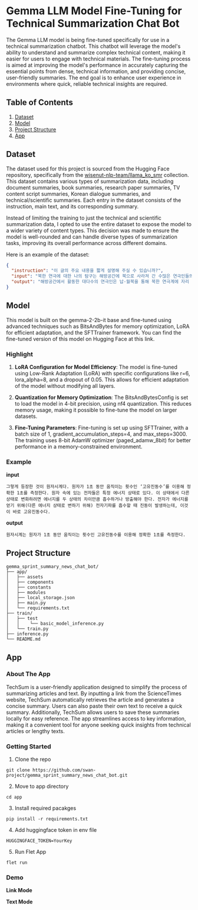 # Gemma LLM Model Fine-Tuning for Technical Summarization Chat Bot

The Gemma LLM model is being fine-tuned specifically for use in a technical summarization chatbot. This chatbot will leverage the model's ability to understand and summarize complex technical content, making it easier for users to engage with technical materials. The fine-tuning process is aimed at improving the model's performance in accurately capturing the essential points from dense, technical information, and providing concise, user-friendly summaries. The end goal is to enhance user experience in environments where quick, reliable technical insights are required.

## Table of Contents

1. [ Dataset ](#dataset)
2. [ Model ](#model)
3. [ Project Structure ](#project-structure)
4. [ App ](#app)

## Dataset

The dataset used for this project is sourced from the Hugging Face repository, specifically from the [wisenut-nlp-team/llama_ko_smr](https://huggingface.co/datasets/wisenut-nlp-team/llama_ko_smr) collection. This dataset contains various types of summarization data, including document summaries, book summaries, research paper summaries, TV content script summaries, Korean dialogue summaries, and technical/scientific summaries. Each entry in the dataset consists of the instruction, main text, and its corresponding summary.

Instead of limiting the training to just the technical and scientific summarization data, I opted to use the entire dataset to expose the model to a wider variety of content types. This decision was made to ensure the model is well-rounded and can handle diverse types of summarization tasks, improving its overall performance across different domains.

Here is an example of the dataset:

```json
{
  "instruction": "이 글의 주요 내용을 짧게 설명해 주실 수 있습니까?",
  "input": "북한 연극에 대한 나의 탐구는 해방공간에 북으로 사라져 간 수많은 연극인들의 행적을 찾아보고자 하는 단순한 호기심에서 시작되었다. 해방공간에서 활동하던 연극인의 대다수가 납․월북의 과정을 거쳐 북한 연극계에 자리를 잡았기 때문이다. 그 안에는 극작가 송영, 함세덕, 박영호, 조영출, 연출가 이서향, 안영일, 신고송, 무대미술가 김일영, 강호, 배우 황철, 김선영, 문예봉, 만담가 신불출 등 기라성 같은 멤버들이 포함되어 있었다. 그 숫자로만 본다면 일제강점기 서울의 연극계가 통으로 평양으로 옮겨간 셈이었다. 그렇지만 이제 북한 연극에서 더 이상 그들의 존재를 확인하기 어려운 상황이다. 그들은 남에서도 북에서도 시계에서 영원히 사라져버린 ‘잃어버린 세대’ 그 자체이다. 그들의 흔적을 찾는 것은 차라리 고고학의 과제가 되었다. 그들이 역사의 저편으로 사라진 그 자리에 오늘의 북한 연극이 성채처럼 위용을 자랑하고 있다. 오늘날의 북한 연극은 모두가 주체사실주의에 입각하여 만들어지는 이른바 ‘<성황당>식 혁명연극’ 일색이다. 1978년 국립연극단의 <성황당> 공연의 성과를 본보기로 삼아 모든 연극이 ‘따라 배우기’를 하고 있기 때문이다. 북한의 연극과 희곡은 정점에서 내려 쏟는 단성적(單聲的) 문화회로 안에 갇혀 있다. 혁명연극 <성황당>(1978)의 본보기는 혁명가극 <피바다>(1971)이며, 그 근저에는 1960년대부터 시작된 김정일 주도의 문화예술혁명이 가로놓여 있다. 북한 연극의 창작과 향유, 그 모든 과정에서 김정일의 그림자에 맞닥뜨리지 않을 수 없다. 최근에 방문한 조선예술영화촬영소 에 있는 ‘문화성혁명사적관’(김정일관)에는 1960년대 중반부터 2000년대까지 40년 동안 김정일의 문화예술 부문 지도가 11,890건이며, 그 중 문화예술기관을 직접 방문하여 지도한 이른바 ‘현지지도’가 1,770건이라는 안내판이 있었다. 북한 연극이 김정일과 주체사상이라는 키워드를 떠나 존재할 수 없다는 것을 단적으로 말해 준다.",
  "output": "해방공간에서 활동한 대다수의 연극인은 납·월북을 통해 북한 연극계에 자리 잡았지만 이제 북한 연극에서 그들을 보기 어렵다. 그 자리에 지금 북한 연극이 자리 잡았다. 1978년 국립연극단 <성황당> 공연을 토대로 북한의 모든 연극은 ‘<성황당>식 혁명연극’ 일색이다. 북한 연극과 희곡은 단성적 문화회로에 묶여있고, 그 시작은 김정일 주도 문화예술혁명이 있고, 북한 연극의 창작과 향유 등 김정일 흔적이 있다. 김정일의 문화예술 부문 지도 기록은 북한 연극이 김정일과 주체사상을 떠날 수 없는 것을 보여준다."
}
```

## Model

This model is built on the gemma-2-2b-it base and fine-tuned using advanced techniques such as BitsAndBytes for memory optimization, LoRA for efficient adaptation, and the SFTTrainer framework. You can find the fine-tuned version of this model on Hugging Face at this link.

### Highlight

1. **LoRA Configuration for Model Efficiency**: The model is fine-tuned using Low-Rank Adaptation (LoRA) with specific configurations like r=6, lora_alpha=8, and a dropout of 0.05. This allows for efficient adaptation of the model without modifying all layers.

2. **Quantization for Memory Optimization**: The BitsAndBytesConfig is set to load the model in 4-bit precision, using nf4 quantization. This reduces memory usage, making it possible to fine-tune the model on larger datasets.

3. **Fine-Tuning Parameters**: Fine-tuning is set up using SFTTrainer, with a batch size of 1, gradient_accumulation_steps=4, and max_steps=3000. The training uses 8-bit AdamW optimizer (paged_adamw_8bit) for better performance in a memory-constrained environment.

### Example
**input**
```
그렇게 등장한 것이 원자시계다. 원자가 1초 동안 움직이는 횟수인 ‘고유진동수’를 이용해 정확한 1초를 측정한다. 원자 속에 있는 전자들은 특정 에너지 상태로 있다. 이 상태에서 다른 상태로 변화하려면 에너지를 두 상태의 차이만큼 흡수하거나 방출해야 한다. 전자가 에너지를 얻기 위해(다른 에너지 상태로 변하기 위해) 전자기파를 흡수할 때 진동이 발생하는데, 이것이 바로 고유진동수다.
```

**output**
```
원자시계는 원자가 1초 동안 움직이는 횟수인 고유진동수를 이용해 정확한 1초를 측정한다.
```


## Project Structure

```
gemma_sprint_summary_news_chat_bot/
├── app/
│   ├── assets
│   ├── components
│   ├── constants
│   ├── modules
│   ├── local_storage.json
│   ├── main.py
│   └── requirements.txt
├── train/
│   ├── test
│   │    └── basic_model_inference.py
│   └── train.py
├── inference.py
└── README.md
```

## App

### About The App

TechSum is a user-friendly application designed to simplify the process of summarizing articles and text. By inputting a link from the ScienceTimes website, TechSum automatically retrieves the article and generates a concise summary. Users can also paste their own text to receive a quick summary. Additionally, TechSum allows users to save these summaries locally for easy reference. The app streamlines access to key information, making it a convenient tool for anyone seeking quick insights from technical articles or lengthy texts.

### Getting Started

1. Clone the repo

```
git clone https://github.com/swan-project/gemma_sprint_summary_news_chat_bot.git
```

2. Move to app directory

```
cd app
```

3. Install required pacakges

```
pip install -r requirements.txt
```

4. Add huggingface token in env file

```
HUGGINGFACE_TOKEN=YourKey
```

5. Run Flet App

```
flet run
```

### Demo

**Link Mode**

**Text Mode**
